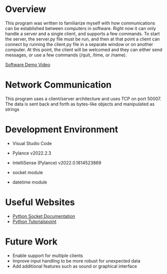 # Overview

This program was written to familiarize myself with how communications can be established between computers in software. Right now it can only handle a server and a single client,
and supports a few commands. To start the server, the server.py file must be run, and then at that point a client can connect by running the client.py file in a separate window
or on another computer. At this point, the client will be welcomed and they can either send messages, or use a few commands (/quit, /time, or /name).

[Software Demo Video](http://youtube.link.goes.here)

# Network Communication

This program uses a client/server architecture and uses TCP on port 50007. The data is sent back and forth as bytes-like objects and manipulated as strings

# Development Environment

* Visual Studio Code
* Pylance v2022.2.3
* IntelliSense (Pylance) v2022.0.1814523869

* socket module
* datetime module

# Useful Websites

* [Python Socket Documentation](https://docs.python.org/3/library/socket.html)
* [Python Tutorialspoint](https://www.tutorialspoint.com/python/)

# Future Work

* Enable support for multiple clients
* Improve input handling to be more robust for unexpected data
* Add additional features such as sound or graphical interface